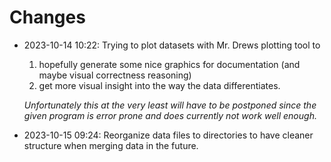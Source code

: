 # Changes

- 2023-10-14 10:22: Trying to plot datasets with Mr. Drews plotting tool to
  1. hopefully generate some nice graphics for documentation (and maybe visual correctness reasoning)
  2. get more visual insight into the way the data differentiates.
     
  *Unfortunately this at the very least will have to be postponed since the given program is error prone and does currently not work well enough.*
- 2023-10-15 09:24: Reorganize data files to directories to have cleaner structure when merging data in the future.
